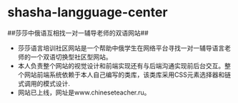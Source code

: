 shasha-langguage-center
=======================

##莎莎中俄语互相找一对一辅导老师的双语网站##
* 莎莎语言培训社区网站是一个帮助中俄学生在网络平台寻找一对一辅导语言老师的一个双语切换型社区型网站。
* 本人负责整个网站的视觉设计和前端实现还有与后端沟通实现前后台交互。整个网站前端系统依赖于本人自己编写的类库，该类库采用CSS元素选择器和链式调用的模式设计.
* 网站已上线，网址是www.chineseteacher.ru。
